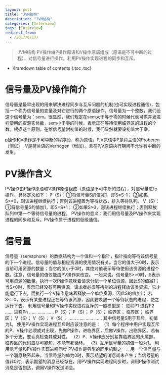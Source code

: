 ```yaml
---
layout: post
title: "JVM结构"
description: "JVM结构"
categories: [Interview]
tags: [Interview]
redirect_from:
  - /2017/6/17/
---
```


> JVM结构
> PV操作由P操作原语和V操作原语组成（原语是不可中断的过程），对信号量进行操作。利用PV操作实现进程的同步和互斥。

* Kramdown table of contents
{:toc .toc}

# 信号量及PV操作简介
信号量是最早出现的用来解决进程同步与互斥问题的机制(也可实现进程通信)，包括一个称为信号量的变量及对它进行的两个原语操作。信号量为一个整数，我们设这个信号量为：sem。很显然，我们规定在sem大于等于零的时候代表可供并发进程使用的资源实体数，sem小于零的时候，表示正在等待使用临界区的进程的个数。根据这个原则，在给信号量附初值的时候，我们显然就要设初值大于零。

p操作和v操作是不可中断的程序段，称为原语。P,V原语中P是荷兰语的Proberen（测试）, V是荷兰语的Verhogen（增加）。且在P,V原语执行期间不允许有中断的发生。

# PV操作含义
PV操作由P操作原语和V操作原语组成（原语是不可中断的过程），对信号量进行操作，具体定义如下：
P（S）：①将信号量S的值减1，即S=S-1；
②如果S>=0，则该进程继续执行；否则该进程置为等待状态，排入等待队列。
V（S）：①将信号量S的值加1，即S=S+1；
②如果S>0，则该进程继续执行；否则释放队列中第一个等待信号量的进程。
PV操作的意义：我们用信号量及PV操作来实现进程的同步和互斥。PV操作属于进程的低级通信。

# 信号量
信号量（semaphore）的数据结构为一个值和一个指针，指针指向等待该信号量的下一个进程。信号量的值与相应资源的使用情况有关。当它的值大于0时，表示当前可用资源的数量；当它的值小于0时，其绝对值表示等待使用该资源的进程个数。注意，信号量的值仅能由PV操作来改变。
一般来说，信号量S>=0时，S表示可用资源的数量。执行一次P操作意味着请求分配一个单位资源，因此S的值减1；
当S<0时，表示已经没有可用资源，请求者必须等待别的进程释放该类资源，它才能运行下去。而执行一个V操作意味着释放一个单位资源，因此S的值加1；
若S<=0，表示有某些进程正在等待该资源，因此要唤醒一个等待状态的进程，使之运行下去。
利用信号量和PV操作实现进程互斥的一般模型是：
进程P1 进程P2 …… 进程Pn
…… …… ……
P（S）； P（S）； P（S）；
临界区； 临界区； 临界区；
V（S）； V（S）； V（S）；
…… …… …… ……
其中信号量S用于互斥，初值为1。
使用PV操作实现进程互斥时应该注意的是：
（1）每个程序中用户实现互斥的P、V操作必须成对出现，先做P操作，进临界区，后做V操作，出临界区。若有多个分支，要认真检查其成对性。
（2）P、V操作应分别紧靠临界区的头尾部，临界区的代码应尽可能短，不能有死循环。
（3）互斥信号量的初值一般为1。
利用信号量和PV操作实现进程同步
PV操作是典型的同步机制之一。用一个信号量与一个消息联系起来，当信号量的值为0时，表示期望的消息尚未产生；当信号量的值非0时，表示期望的消息已经存在。用PV操作实现进程同步时，调用P操作测试消息是否到达，调用V操作发送消息。